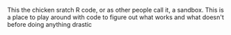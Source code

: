 This the chicken sratch R code, or as other people call it, a sandbox. This is a place to play around with code to figure out what works and what doesn't before doing anything drastic
